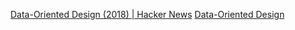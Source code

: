 
[Data-Oriented Design (2018) | Hacker News](https://news.ycombinator.com/item?id=36571110)
[Data-Oriented Design](https://www.dataorienteddesign.com/dodbook/dodmain.html)
